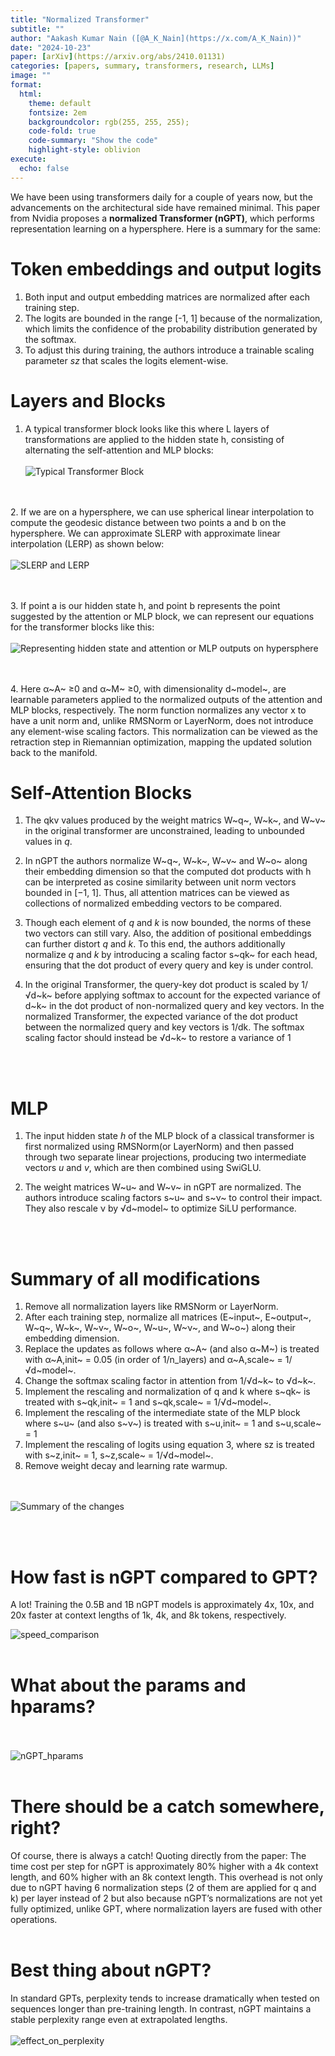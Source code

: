 ```yaml
---
title: "Normalized Transformer"
subtitle: ""
author: "Aakash Kumar Nain ([@A_K_Nain](https://x.com/A_K_Nain))"
date: "2024-10-23"
paper: [arXiv](https://arxiv.org/abs/2410.01131)
categories: [papers, summary, transformers, research, LLMs]
image: ""
format:
  html:
    theme: default
    fontsize: 2em
    backgroundcolor: rgb(255, 255, 255);
    code-fold: true
    code-summary: "Show the code"
    highlight-style: oblivion
execute: 
  echo: false
---
```


We have been using transformers daily for a couple of years now, but the advancements on the architectural side have remained minimal. This paper from Nvidia proposes a **normalized Transformer (nGPT)**, which performs representation learning on a hypersphere. Here is a summary for the same:


# Token embeddings and output logits

1. Both input and output embedding matrices are normalized after each training step.
2. The logits are bounded in the range [-1, 1] because of the normalization, which limits the confidence of the probability distribution generated by the softmax.
3. To adjust this during training, the authors introduce a trainable scaling parameter *sz* that scales the logits element-wise.



# Layers and Blocks

1. A typical transformer block looks like this where L layers of transformations are applied to the hidden state h, consisting of alternating the self-attention and MLP blocks:<br><br>
![Typical Transformer Block](paper_screenshots/nGPT/1.png)

<br><br>
2. If we are on a hypersphere, we can use spherical linear interpolation to compute the geodesic distance between two points a and b on the hypersphere. We can approximate SLERP with approximate linear interpolation (LERP) as shown below: <br><br>
![SLERP and LERP](paper_screenshots/nGPT/2.png)

<br><br>
3. If point a is our hidden state h, and point b represents the point suggested by the attention or MLP block, we can represent our equations for the transformer blocks like this: <br><br>
![Representing hidden state and attention or MLP outputs on hypersphere](paper_screenshots/nGPT/3.png)

<br><br>
4. Here α~A~ ≥0 and α~M~ ≥0, with dimensionality d~model~, are learnable parameters applied to the normalized outputs of the attention and MLP blocks, respectively. The norm function normalizes any vector x to have a unit norm and, unlike RMSNorm or LayerNorm, does not introduce any element-wise scaling factors. This normalization can be viewed as the retraction step in Riemannian optimization, mapping the updated solution back to the manifold.


# Self-Attention Blocks
1. The qkv values produced by the weight matrics W~q~, W~k~, and W~v~ in the original transformer are unconstrained, leading to unbounded values in *q*.

2. In nGPT the authors normalize W~q~, W~k~, W~v~ and W~o~ along their embedding dimension so that the computed dot products with h can be interpreted as cosine similarity between unit norm vectors bounded in [−1, 1]. Thus, all attention matrices can be viewed as collections of normalized embedding vectors to be compared.

3. Though each element of *q* and *k* is now bounded, the norms of these two vectors can still vary. Also, the addition of positional embeddings can further distort *q* and *k*. To this end, the authors additionally normalize *q* and *k* by introducing a scaling factor s~qk~ for each head, ensuring that the dot product of every query and key is under control.

4. In the original Transformer, the query-key dot product is scaled by 1/√d~k~ before applying softmax to account for the expected variance of d~k~ in the dot product of non-normalized query and key vectors. In the normalized Transformer, the expected variance of the dot product between the normalized query and key vectors is 1/dk. The softmax scaling factor should instead be √d~k~ to restore a variance of 1


<br><br>

# MLP
1. The input hidden state *h* of the MLP block of a classical transformer is first normalized using RMSNorm(or LayerNorm) and then passed through two separate linear projections, producing two intermediate vectors *u* and *v*, which are then combined using SwiGLU.

2. The weight matrices W~u~ and W~v~ in nGPT are normalized. The authors introduce scaling factors s~u~ and s~ν~ to control their impact. They also rescale ν by √d~model~ to optimize SiLU performance.


<br><br>

# Summary of all modifications
1. Remove all normalization layers like RMSNorm or LayerNorm.
2. After each training step, normalize all matrices (E~input~, E~output~, W~q~, W~k~, W~v~, W~o~, W~u~, W~ν~, and W~o~) along their embedding dimension.
3. Replace the updates as follows where α~A~ (and also α~M~) is treated with α~A,init~ = 0.05 (in order of 1/n_layers) and α~A,scale~ = 1/√d~model~.
4. Change the softmax scaling factor in attention from 1/√d~k~ to √d~k~.
5. Implement the rescaling and normalization of q and k where s~qk~ is treated with s~qk,init~ = 1 and s~qk,scale~ = 1/√d~model~.
6. Implement the rescaling of the intermediate state of the MLP block where s~u~ (and also s~ν~) is treated with s~u,init~ = 1 and s~u,scale~ = 1
7. Implement the rescaling of logits using equation 3, where sz is treated with s~z,init~ = 1, s~z,scale~ = 1/√d~model~.
8. Remove weight decay and learning rate warmup.

<br><br>
![Summary of the changes](paper_screenshots/nGPT/4.png)

<br><br>


# How fast is nGPT compared to GPT?

A lot! Training the 0.5B and 1B nGPT models is approximately 4x, 10x, and 20x faster at context lengths of 1k, 4k, and 8k tokens, respectively.

![speed_comparison](paper_screenshots/nGPT/5.png)
<br><br>


# What about the params and hparams?
<br><br>
![nGPT_hparams](paper_screenshots/nGPT/6.png)
<br><br>


# There should be a catch somewhere, right?
Of course, there is always a catch! Quoting directly from the paper: The time cost per step for nGPT is approximately 80% higher with a 4k context length, and 60% higher with an 8k context length. This overhead is not only due to nGPT having 6 normalization steps (2 of them are applied for q and k) per layer instead of 2 but also because nGPT’s normalizations are not yet fully optimized, unlike GPT, where normalization layers are fused with other operations.
<br><br>


# Best thing about nGPT?
In standard GPTs, perplexity tends to increase dramatically when tested on sequences longer than pre-training length. In contrast, nGPT maintains a stable perplexity range even at extrapolated lengths.
<br><br>
![effect_on_perplexity](paper_screenshots/nGPT/7.png)
<br><br>